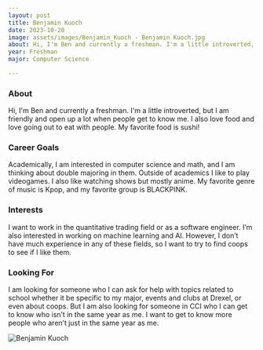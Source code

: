```yaml
---
layout: post
title: Benjamin Kuoch 
date: 2023-10-20
image: assets/images/Benjamin_Kuoch - Benjamin Kuoch.jpg
about: Hi, I'm Ben and currently a freshman. I'm a little introverted, but I am friendly and open up a lot when people get to know me. I also love food and love going out to eat with people. My favorite food is sushi!
year: Freshman
major: Computer Science

---
```


### About

Hi, I'm Ben and currently a freshman. I'm a little introverted, but I am friendly and open up a lot when people get to know me. I also love food and love going out to eat with people. My favorite food is sushi!

### Career Goals

Academically, I am interested in computer science and math, and I am thinking about double majoring in them. Outside of academics I like to play videogames. I also like watching shows but mostly anime. My favorite genre of music is Kpop, and my favorite group is BLACKPINK. 

### Interests

I want to work in the quantitative trading field or as a software engineer. I’m also interested in working on machine learning and AI. However, I don’t have much experience in any of these fields, so I want to try to find coops to see if I like them. 

### Looking For

I am looking for someone who I can ask for help with topics related to school whether it be specific to my major, events and clubs at Drexel, or even about coops. But I am also looking for someone in CCI who I can get to know who isn’t in the same year as me. I want to get to know more people who aren’t just in the same year as me. 

<div class="text-center my-5">
    <img src="https://sase-drexel.github.io/mentorship-2023/assets/images/Benjamin_Kuoch - Benjamin Kuoch.jpg" alt="Benjamin Kuoch" class="rounded post-img" />
</div>
